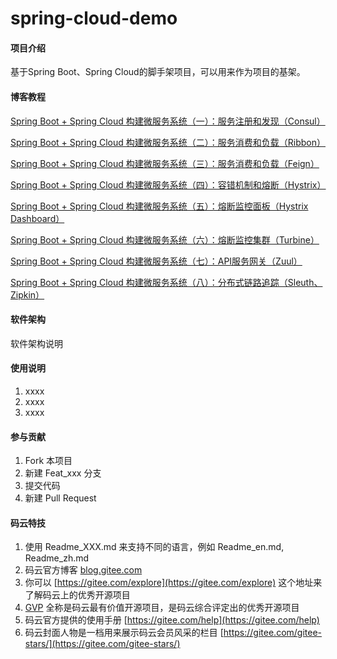 # spring-cloud-demo

#### 项目介绍
基于Spring Boot、Spring Cloud的脚手架项目，可以用来作为项目的基架。

#### 博客教程
[Spring Boot + Spring Cloud 构建微服务系统（一）：服务注册和发现（Consul）](https://www.cnblogs.com/xifengxiaoma/p/9798330.html)

[Spring Boot + Spring Cloud 构建微服务系统（二）：服务消费和负载（Ribbon）](https://www.cnblogs.com/xifengxiaoma/p/9805475.html)

[Spring Boot + Spring Cloud 构建微服务系统（三）：服务消费和负载（Feign）](https://www.cnblogs.com/xifengxiaoma/p/9806291.html)

[Spring Boot + Spring Cloud 构建微服务系统（四）：容错机制和熔断（Hystrix）](https://www.cnblogs.com/xifengxiaoma/p/9808958.html)

[Spring Boot + Spring Cloud 构建微服务系统（五）：熔断监控面板（Hystrix Dashboard）](https://www.cnblogs.com/xifengxiaoma/p/9809553.html)

[Spring Boot + Spring Cloud 构建微服务系统（六）：熔断监控集群（Turbine）](https://www.cnblogs.com/xifengxiaoma/p/9811513.html)

[Spring Boot + Spring Cloud 构建微服务系统（七）：API服务网关（Zuul）](http://https://www.cnblogs.com/xifengxiaoma/p/9835063.html)

[Spring Boot + Spring Cloud 构建微服务系统（八）：分布式链路追踪（Sleuth、Zipkin）](https://www.cnblogs.com/xifengxiaoma/p/9838067.html)


#### 软件架构
软件架构说明

#### 使用说明

1. xxxx
2. xxxx
3. xxxx

#### 参与贡献

1. Fork 本项目
2. 新建 Feat_xxx 分支
3. 提交代码
4. 新建 Pull Request


#### 码云特技

1. 使用 Readme\_XXX.md 来支持不同的语言，例如 Readme\_en.md, Readme\_zh.md
2. 码云官方博客 [blog.gitee.com](https://blog.gitee.com)
3. 你可以 [https://gitee.com/explore](https://gitee.com/explore) 这个地址来了解码云上的优秀开源项目
4. [GVP](https://gitee.com/gvp) 全称是码云最有价值开源项目，是码云综合评定出的优秀开源项目
5. 码云官方提供的使用手册 [https://gitee.com/help](https://gitee.com/help)
6. 码云封面人物是一档用来展示码云会员风采的栏目 [https://gitee.com/gitee-stars/](https://gitee.com/gitee-stars/)
